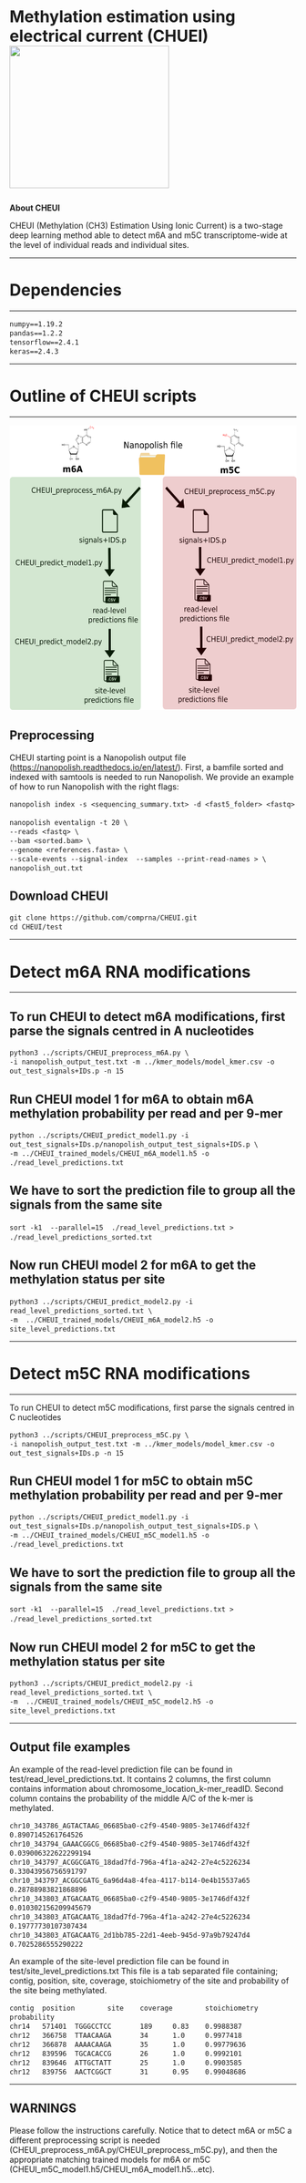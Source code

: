 # Methylation estimation using electrical current (CHUEI) <img src="https://github.com/comprna/CHEUI/blob/master/misc/CHEUI_logo.png" width="280" height="250">


**About CHEUI**

CHEUI (Methylation (CH3) Estimation Using Ionic Current) is a two-stage deep learning method able to detect m6A and m5C transcriptome-wide at the level of individual reads and individual sites. 


------------------------------------------
# Dependencies
------------------------------------------
```
numpy==1.19.2
pandas==1.2.2
tensorflow==2.4.1
keras==2.4.3
```

------------------------------------------
# Outline of CHEUI scripts 
------------------------------------------
 <img src="https://github.com/comprna/CHEUI/blob/master/misc/pipeline_CHEUI_github.png" width="560" height="500">

## Preprocessing

CHEUI starting point is a Nanopolish output file (https://nanopolish.readthedocs.io/en/latest/).
First, a bamfile sorted and indexed with samtools is needed to run Nanopolish. 
We provide an example of how to run Nanopolish with the right flags:  

```
nanopolish index -s <sequencing_summary.txt> -d <fast5_folder> <fastq>

nanopolish eventalign -t 20 \
--reads <fastq> \
--bam <sorted.bam> \
--genome <references.fasta> \
--scale-events --signal-index  --samples --print-read-names > \
nanopolish_out.txt
```
## Download CHEUI
```
git clone https://github.com/comprna/CHEUI.git
cd CHEUI/test
```

----------------------------
# Detect m6A RNA modifications
----------------------------

## To run CHEUI to detect m6A modifications, first parse the signals centred in A nucleotides
```
python3 ../scripts/CHEUI_preprocess_m6A.py \
-i nanopolish_output_test.txt -m ../kmer_models/model_kmer.csv -o out_test_signals+IDs.p -n 15
```
## Run CHEUI model 1 for m6A to obtain m6A methylation probability per read and per 9-mer
```
python ../scripts/CHEUI_predict_model1.py -i out_test_signals+IDs.p/nanopolish_output_test_signals+IDS.p \
-m ../CHEUI_trained_models/CHEUI_m6A_model1.h5 -o ./read_level_predictions.txt
```

## We have to sort the prediction file to group all the signals from the same site
```sort -k1  --parallel=15  ./read_level_predictions.txt > ./read_level_predictions_sorted.txt```

## Now run CHEUI model 2 for m6A to get the methylation status per site
```
python3 ../scripts/CHEUI_predict_model2.py -i read_level_predictions_sorted.txt \
-m  ../CHEUI_trained_models/CHEUI_m6A_model2.h5 -o site_level_predictions.txt
```
----------------------------
# Detect m5C RNA modifications
----------------------------

To run CHEUI to detect m5C modifications, first parse the signals centred in C nucleotides
```
python3 ../scripts/CHEUI_preprocess_m5C.py \
-i nanopolish_output_test.txt -m ../kmer_models/model_kmer.csv -o out_test_signals+IDs.p -n 15
```
##  Run CHEUI model 1 for m5C to obtain m5C methylation probability per read and per 9-mer
```
python ../scripts/CHEUI_predict_model1.py -i out_test_signals+IDs.p/nanopolish_output_test_signals+IDS.p \
-m ../CHEUI_trained_models/CHEUI_m5C_model1.h5 -o ./read_level_predictions.txt
```

## We have to sort the prediction file to group all the signals from the same site
```sort -k1  --parallel=15  ./read_level_predictions.txt > ./read_level_predictions_sorted.txt```

## Now run CHEUI model 2 for m5C to get the methylation status per site
```
python3 ../scripts/CHEUI_predict_model2.py -i read_level_predictions_sorted.txt \
-m  ../CHEUI_trained_models/CHEUI_m5C_model2.h5 -o site_level_predictions.txt
```

----------------------------
Output file examples
----------------------------

An example of the read-level prediction file can be found in test/read_level_predictions.txt.
It contains 2 columns, the first column contains information about chromosome_location_k-mer_readID.
Second column contains the probability of the middle A/C of the k-mer is methylated.
```
chr10_343786_AGTACTAAG_06685ba0-c2f9-4540-9805-3e1746df432f     0.8907145261764526
chr10_343794_GAAACGGCG_06685ba0-c2f9-4540-9805-3e1746df432f     0.039006322622299194
chr10_343797_ACGGCGATG_18dad7fd-796a-4f1a-a242-27e4c5226234     0.33043956756591797
chr10_343797_ACGGCGATG_6a96d4a8-4fea-4117-b114-0e4b15537a65     0.28788983821868896
chr10_343803_ATGACAATG_06685ba0-c2f9-4540-9805-3e1746df432f     0.010302156209945679
chr10_343803_ATGACAATG_18dad7fd-796a-4f1a-a242-27e4c5226234     0.19777730107307434
chr10_343803_ATGACAATG_2d1bb785-22d1-4eeb-945d-97a9b79247d4     0.7025286555290222
```
An example of the site-level prediction file can be found in test/site_level_predictions.txt
This file is a tab separated file containing; contig, position, site, coverage, stoichiometry of the site and probability of the site being methylated.
```
contig  position        site    coverage        stoichiometry   probability
chr14   571401  TGGGCCTCC       189     0.83    0.9988387
chr12   366758  TTAACAAGA       34      1.0     0.9977418
chr12   366878  AAAACAAGA       35      1.0     0.99779636
chr12   839596  TGCACACCG       26      1.0     0.9992101
chr12   839646  ATTGCTATT       25      1.0     0.9903585
chr12   839756  AACTCGGCT       31      0.95    0.99048686
```

----------------------------
WARNINGS
----------------------------
Please follow the instructions carefully. Notice that to detect m6A or m5C a different preprocessing script is needed (CHEUI_preprocess_m6A.py/CHEUI_preprocess_m5C.py), and then the appropriate matching trained models for m6A or m5C (CHEUI_m5C_model1.h5/CHEUI_m6A_model1.h5...etc).

